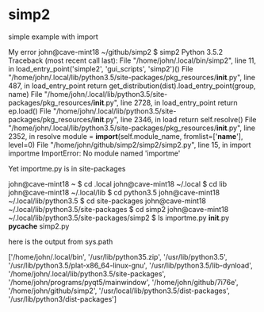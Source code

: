 # simp2
simple example with import

My error
john@cave-mint18 ~/github/simp2 $ simp2
Python 3.5.2
Traceback (most recent call last):
  File "/home/john/.local/bin/simp2", line 11, in <module>
    load_entry_point('simple2', 'gui_scripts', 'simp2')()
  File "/home/john/.local/lib/python3.5/site-packages/pkg_resources/__init__.py", line 487, in load_entry_point
    return get_distribution(dist).load_entry_point(group, name)
  File "/home/john/.local/lib/python3.5/site-packages/pkg_resources/__init__.py", line 2728, in load_entry_point
    return ep.load()
  File "/home/john/.local/lib/python3.5/site-packages/pkg_resources/__init__.py", line 2346, in load
    return self.resolve()
  File "/home/john/.local/lib/python3.5/site-packages/pkg_resources/__init__.py", line 2352, in resolve
    module = __import__(self.module_name, fromlist=['__name__'], level=0)
  File "/home/john/github/simp2/simp2/simp2.py", line 15, in <module>
    import importme
ImportError: No module named 'importme'

Yet importme.py is in site-packages

john@cave-mint18 ~ $ cd .local
john@cave-mint18 ~/.local $ cd lib
john@cave-mint18 ~/.local/lib $ cd python3.5
john@cave-mint18 ~/.local/lib/python3.5 $ cd site-packages
john@cave-mint18 ~/.local/lib/python3.5/site-packages $ cd simp2
john@cave-mint18 ~/.local/lib/python3.5/site-packages/simp2 $ ls
importme.py  __init__.py  __pycache__  simp2.py

here is the output from sys.path

['/home/john/.local/bin', '/usr/lib/python35.zip', '/usr/lib/python3.5', '/usr/lib/python3.5/plat-x86_64-linux-gnu', '/usr/lib/python3.5/lib-dynload', '/home/john/.local/lib/python3.5/site-packages', '/home/john/programs/pyqt5/mainwindow', '/home/john/github/7i76e', '/home/john/github/simp2', '/usr/local/lib/python3.5/dist-packages', '/usr/lib/python3/dist-packages']
